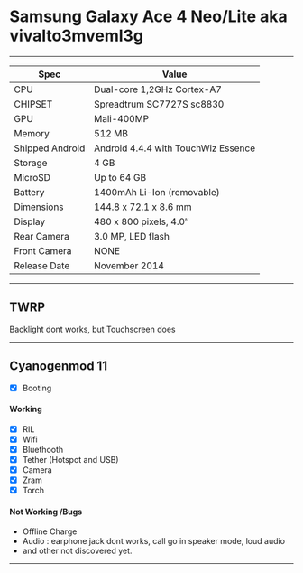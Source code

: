 
# Samsung Galaxy Ace 4 Neo/Lite aka vivalto3mveml3g #
- - - -
Spec  | Value
------------- | -------------
CPU | Dual-core 1,2GHz Cortex-A7
CHIPSET | Spreadtrum SC7727S sc8830
GPU| Mali-400MP
Memory | 512 MB
Shipped Android | Android 4.4.4 with TouchWiz Essence
Storage | 4 GB
MicroSD | Up to 64 GB
Battery | 1400mAh Li-Ion (removable)
Dimensions | 144.8 x 72.1 x 8.6 mm
Display | 480 x 800 pixels, 4.0″
Rear Camera | 3.0 MP, LED flash
Front Camera| NONE
Release Date | November 2014
- - - -
## TWRP ##
Backlight dont works, but Touchscreen does
- - - -
## Cyanogenmod 11 ##
- [x] Booting

####  Working ####
- [x] RIL
- [x] Wifi
- [x] Bluethooth
- [x] Tether (Hotspot and USB)
- [x] Camera
- [x] Zram
- [x] Torch

#### Not Working /Bugs ####
 * Offline Charge
 * Audio : earphone jack dont works, call go in speaker mode, loud audio
 * and other not discovered yet.
- - - -
